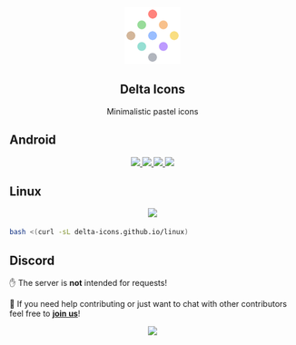 <p align="center">
  <img width="100" src="https://github.com/Delta-Icons/.github/raw/master/.github/logo.svg"/>
</p>

<h2 align="center" padding="100">Delta Icons</h2>

<p align="center">Minimalistic pastel icons</p>


## Android

<p align="center">
  <a href="https://github.com/Delta-Icons/android/releases/latest">
    <img src="https://img.shields.io/github/v/release/Delta-Icons/android?labelColor=56595b&color=a6c6ff&logo=github&logoColor=ffffff&label=release&style=for-the-badge"/>
  </a>

  <a href="https://github.com/Delta-Icons/android/releases">
    <img src="https://img.shields.io/github/v/release/Delta-Icons/android?labelColor=56595b&color=f8c28d&logo=github&logoColor=ffffff&include_prereleases&label=beta&style=for-the-badge"/>
  </a>

  <a href="https://play.google.com/store/apps/details?id=website.leifs.delta">
    <img src="https://img.shields.io/static/v1?labelColor=56595b&color=97db99&logo=google-play&logoColor=ffffff&label=google play&style=for-the-badge&message=get"/>
  </a>

  <a href="https://f-droid.org/packages/website.leifs.delta.foss">
    <img src="https://img.shields.io/static/v1?labelColor=56595b&color=f9de81&logo=f-droid&logoColor=ffffff&label=f-droid&style=for-the-badge&message=get"/>
  </a>
</p>

## Linux 

<p align="center">
  <a href="https://github.com/Delta-Icons/linux/releases/latest">
    <img src="https://img.shields.io/github/v/release/Delta-Icons/linux?labelColor=56595b&color=73ada4&logo=linux&logoColor=ffffff&label=release&style=for-the-badge"/>
  </a>
</p>

```bash
bash <(curl -sL delta-icons.github.io/linux)
```

## Discord

✋ The server is **not** intended for requests!

👋 If you need help contributing or just want to chat with other contributors feel free to **[join us](https://discord.gg/F9RFqHN)**!

<p align="center">
  <a href="https://discord.gg/F9RFqHN">
    <img src="https://img.shields.io/discord/743783969216135198?labelColor=56595b&color=ababff&logo=discord&logoColor=ffffff&label=discord&style=for-the-badge"/>
  </a>
</p>


